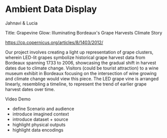 # Ambient Data Display

Jahnavi & Lucia

Title: Grapevine Glow: Illuminating Bordeaux's Grape Harvests Climate Story 

https://cp.copernicus.org/articles/8/1403/2012/

Our project involves creating a light up representation of grape clusters, wherein LED-lit grapes symbolize historical grape harvest data from Bordeaux spanning 1733 to 2006, showcasing the gradual shift in harvest dates due to climate change. Visitors (could be tourist attraction) to a wine museum exhibit in Bordeaux focusing on the intersection of wine growing and climate change would view this piece. The LED grape vine is arranged linearly, resembling a timeline, to represent the trend of earlier grape harvest dates over time.



Video Demo 
- define Scenario and audience
- introduce imagined context
- introduce dataset + source
- highlight physical outputs
- highlight data encodings
 
